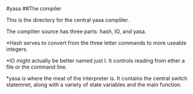 #yasa
##The compiler

This is the directory for the central yasa compliler.

The compliter source has three parts: hash, IO, and yasa.

*Hash serves to convert from the three letter commands to more useable integers.

*IO might actually be better named just I. It controls reading from ether a file or the command line.

*yasa is where the meat of the interpreter is. It contains the central switch statemnet, along with a variety of state variables and the  main function.

